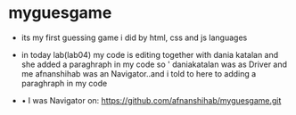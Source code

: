 # myguesgame
* its my first guessing game i did by html, css and js languages 

* in today lab(lab04) my code is editing together with dania katalan and she added a paraghraph in my code so  ' daniakatalan was as Driver and me afnanshihab was an Navigator..and i told to here to adding a paraghraph in my code 
 * •	I was Navigator on: https://github.com/afnanshihab/myguesgame.git